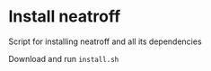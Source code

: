 # Install neatroff

Script for installing neatroff and all its dependencies 

Download and run `install.sh`
